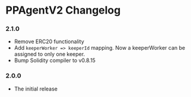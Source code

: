# PPAgentV2 Changelog

### 2.1.0

- Remove ERC20 functionality
- Add `keeperWorker => keeperId` mapping. Now a keeperWorker can be assigned to only one keeper.
- Bump Solidity compiler to v0.8.15

### 2.0.0

- The initial release